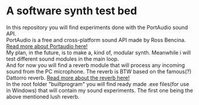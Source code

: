 # A software synth test bed
In this repository you will find experiments done with the PortAudio sound API.<br>
PortAudio is a free and cross-platform sound API made by Ross Bencina.<br>
[Read more about Portaudio here!](https://www.portaudio.com/)<br>
My plan, in the future, is to make a, kind of, modular synth. Meanwhile i will test different sound modules in the main loop.<br> 
And for now you will find a reverb module that will process any incoming sound from the PC microphone. The reverb is BTW based on the famous(?) Dattorro reverb.
[Read more about the reverb here!](https://ccrma.stanford.edu/~dattorro/EffectDesignPart1.pdf)<br>
In the root folder "builtprogram" you will find ready made .exe files(for use in Windows) that will contain my sound experiments. The first one being the above mentioned lush reverb.
